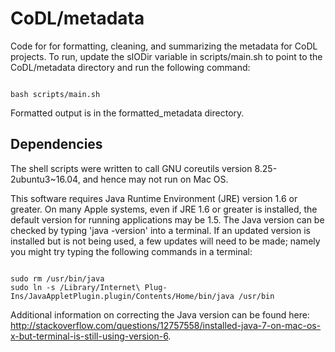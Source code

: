 # CoDL/metadata
Code for for formatting, cleaning, and summarizing the metadata for CoDL projects. To run, update the sIODir variable in scripts/main.sh to point to the CoDL/metadata directory and run the following command: 

<pre><code>
bash scripts/main.sh
</code></pre>

Formatted output is in the formatted_metadata directory.

## Dependencies
The shell scripts were written to call GNU coreutils version 8.25-2ubuntu3~16.04, and hence may not run on Mac OS. 

This software requires Java Runtime Environment (JRE) version 1.6 or greater. On many Apple systems, even if JRE 1.6 or greater is installed, the default version for running applications may be 1.5. The Java version can be checked by typing 'java -version' into a terminal. If an updated version is installed but is not being used, a few updates will need to be made; namely you might try typing the following commands in a terminal:

<pre><code>
sudo rm /usr/bin/java
sudo ln -s /Library/Internet\ Plug-Ins/JavaAppletPlugin.plugin/Contents/Home/bin/java /usr/bin
</code></pre>

Additional information on correcting the Java version can be found here: http://stackoverflow.com/questions/12757558/installed-java-7-on-mac-os-x-but-terminal-is-still-using-version-6.
